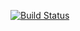 [![Build Status](https://travis-ci.org/AndreasVikke/CPH-Business-CA-2.svg?branch=master)](https://travis-ci.org/AndreasVikke/CPH-Business-CA-2)
